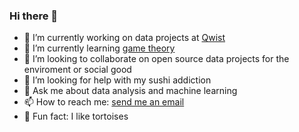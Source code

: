### Hi there 👋

<!--
**framoni/framoni** is a ✨ _special_ ✨ repository because its `README.md` (this file) appears on your GitHub profile. 

Here are some ideas to get you started:
-->

- 🐌 I’m currently working on data projects at [Qwist](https://qwist.com/)
- 🎲 I’m currently learning [game theory](https://en.wikipedia.org/wiki/Game_theory)
- 🤝 I’m looking to collaborate on open source data projects for the enviroment or social good
- 🍣 I’m looking for help with my sushi addiction
- 💬 Ask me about data analysis and machine learning
- 📫 How to reach me: [send me an email](mailto:francesco.ramoni@email.it)
- 🐢 Fun fact: I like tortoises
